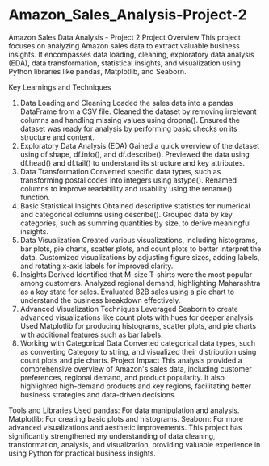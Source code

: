 # Amazon_Sales_Analysis-Project-2
Amazon Sales Data Analysis - Project 2
Project Overview
This project focuses on analyzing Amazon sales data to extract valuable business insights. It encompasses data loading, cleaning, exploratory data analysis (EDA), data transformation, statistical insights, and visualization using Python libraries like pandas, Matplotlib, and Seaborn.

Key Learnings and Techniques
1. Data Loading and Cleaning
Loaded the sales data into a pandas DataFrame from a CSV file.
Cleaned the dataset by removing irrelevant columns and handling missing values using dropna().
Ensured the dataset was ready for analysis by performing basic checks on its structure and content.
2. Exploratory Data Analysis (EDA)
Gained a quick overview of the dataset using df.shape, df.info(), and df.describe().
Previewed the data using df.head() and df.tail() to understand its structure and key attributes.
3. Data Transformation
Converted specific data types, such as transforming postal codes into integers using astype().
Renamed columns to improve readability and usability using the rename() function.
4. Basic Statistical Insights
Obtained descriptive statistics for numerical and categorical columns using describe().
Grouped data by key categories, such as summing quantities by size, to derive meaningful insights.
5. Data Visualization
Created various visualizations, including histograms, bar plots, pie charts, scatter plots, and count plots to better interpret the data.
Customized visualizations by adjusting figure sizes, adding labels, and rotating x-axis labels for improved clarity.
6. Insights Derived
Identified that M-size T-shirts were the most popular among customers.
Analyzed regional demand, highlighting Maharashtra as a key state for sales.
Evaluated B2B sales using a pie chart to understand the business breakdown effectively.
7. Advanced Visualization Techniques
Leveraged Seaborn to create advanced visualizations like count plots with hues for deeper analysis.
Used Matplotlib for producing histograms, scatter plots, and pie charts with additional features such as bar labels.
8. Working with Categorical Data
Converted categorical data types, such as converting Category to string, and visualized their distribution using count plots and pie charts.
Project Impact
This analysis provided a comprehensive overview of Amazon's sales data, including customer preferences, regional demand, and product popularity. It also highlighted high-demand products and key regions, facilitating better business strategies and data-driven decisions.

Tools and Libraries Used
pandas: For data manipulation and analysis.
Matplotlib: For creating basic plots and histograms.
Seaborn: For more advanced visualizations and aesthetic improvements.
This project has significantly strengthened my understanding of data cleaning, transformation, analysis, and visualization, providing valuable experience in using Python for practical business insights.


